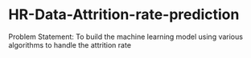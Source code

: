 # HR-Data-Attrition-rate-prediction
Problem Statement: To build the machine learning model using various algorithms to handle the attrition rate
